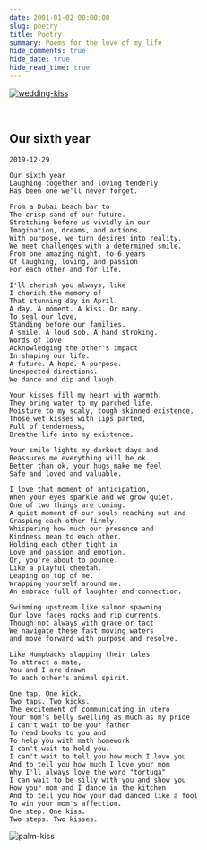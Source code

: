 ```yaml
---
date: 2001-01-02 00:00:00
slug: poetry
title: Poetry
summary: Poems for the love of my life
hide_comments: true
hide_date: true
hide_read_time: true
---
```


[![wedding-kiss](/img/posts/wedding-kiss.jpg)](/img/posts/wedding-kiss.jpg)

<br />

## Our sixth year

    2019-12-29

    Our sixth year
    Laughing together and loving tenderly
    Has been one we'll never forget.

    From a Dubai beach bar to
    The crisp sand of our future.
    Stretching before us vividly in our
    Imagination, dreams, and actions.
    With purpose, we turn desires into reality.
    We meet challenges with a determined smile.
    From one amazing night, to 6 years
    Of laughing, loving, and passion
    For each other and for life.

    I'll cherish you always, like
    I cherish the memory of
    That stunning day in April.
    A day. A moment. A kiss. Or many.
    To seal our love,
    Standing before our families.
    A smile. A loud sob. A hand stroking.
    Words of love
    Acknowledging the other's impact
    In shaping our life.
    A future. A hope. A purpose.
    Unexpected directions.
    We dance and dip and laugh.

    Your kisses fill my heart with warmth.
    They bring water to my parched life.
    Moisture to my scaly, tough skinned existence.
    Those wet kisses with lips parted,
    Full of tenderness,
    Breathe life into my existence.

    Your smile lights my darkest days and
    Reassures me everything will be ok.
    Better than ok, your hugs make me feel
    Safe and loved and valuable.

    I love that moment of anticipation,
    When your eyes sparkle and we grow quiet.
    One of two things are coming.
    A quiet moment of our souls reaching out and
    Grasping each other firmly.
    Whispering how much our presence and
    Kindness mean to each other.
    Holding each other tight in
    Love and passion and emotion.
    Or, you're about to pounce.
    Like a playful cheetah.
    Leaping on top of me.
    Wrapping yourself around me.
    An embrace full of laughter and connection.

    Swimming upstream like salmon spawning
    Our love faces rocks and rip currents.
    Though not always with grace or tact
    We navigate these fast moving waters
    and move forward with purpose and resolve.

    Like Humpbacks slapping their tales
    To attract a mate,
    You and I are drawn
    To each other's animal spirit.

    One tap. One kick.
    Two taps. Two kicks.
    The excitement of communicating in utero
    Your mom's belly swelling as much as my pride
    I can't wait to be your father
    To read books to you and
    To help you with math homework
    I can't wait to hold you.
    I can't wait to tell you how much I love you
    And to tell you how much I love your mom
    Why I'll always love the word "tortuga"
    I can wait to be silly with you and show you
    How your mom and I dance in the kitchen
    And to tell you how your dad danced like a fool
    To win your mom's affection.
    One step. One kiss.
    Two steps. Two kisses.

![palm-kiss](/img/posts/palm-kiss.jpg)
